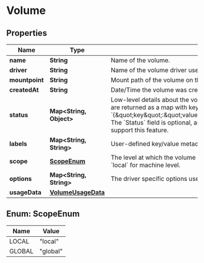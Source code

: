 
# Volume

## Properties
Name | Type | Description | Notes
------------ | ------------- | ------------- | -------------
**name** | **String** | Name of the volume. | 
**driver** | **String** | Name of the volume driver used by the volume. | 
**mountpoint** | **String** | Mount path of the volume on the host. | 
**createdAt** | **String** | Date/Time the volume was created. |  [optional]
**status** | **Map&lt;String, Object&gt;** | Low-level details about the volume, provided by the volume driver. Details are returned as a map with key/value pairs: &#x60;{\&quot;key\&quot;:\&quot;value\&quot;,\&quot;key2\&quot;:\&quot;value2\&quot;}&#x60;.  The &#x60;Status&#x60; field is optional, and is omitted if the volume driver does not support this feature.  |  [optional]
**labels** | **Map&lt;String, String&gt;** | User-defined key/value metadata. | 
**scope** | [**ScopeEnum**](#ScopeEnum) | The level at which the volume exists. Either &#x60;global&#x60; for cluster-wide, or &#x60;local&#x60; for machine level. | 
**options** | **Map&lt;String, String&gt;** | The driver specific options used when creating the volume. | 
**usageData** | [**VolumeUsageData**](VolumeUsageData.md) |  |  [optional]


<a name="ScopeEnum"></a>
## Enum: ScopeEnum
Name | Value
---- | -----
LOCAL | &quot;local&quot;
GLOBAL | &quot;global&quot;



